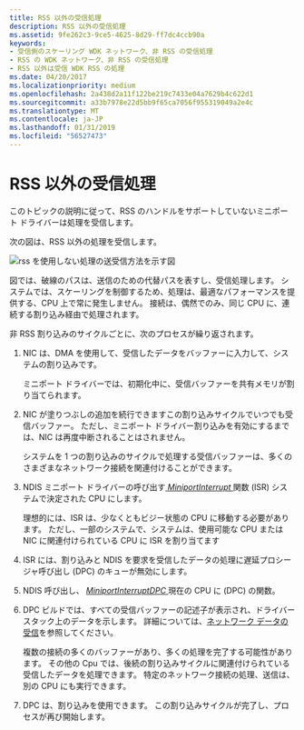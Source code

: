 ```yaml
---
title: RSS 以外の受信処理
description: RSS 以外の受信処理
ms.assetid: 9fe262c3-9ce5-4625-8d29-ff7dc4ccb90a
keywords:
- 受信側のスケーリング WDK ネットワーク、非 RSS の受信処理
- RSS の WDK ネットワーク、非 RSS の受信処理
- RSS 以外は受信 WDK RSS の処理
ms.date: 04/20/2017
ms.localizationpriority: medium
ms.openlocfilehash: 2a438d2a11f122be219c7433e04a7629b4c622d1
ms.sourcegitcommit: a33b7978e22d5bb9f65ca7056f955319049a2e4c
ms.translationtype: MT
ms.contentlocale: ja-JP
ms.lasthandoff: 01/31/2019
ms.locfileid: "56527473"
---
```

# <a name="non-rss-receive-processing"></a>RSS 以外の受信処理





このトピックの説明に従って、RSS のハンドルをサポートしていないミニポート ドライバーは処理を受信します。

次の図は、RSS 以外の処理を受信します。

![rss を使用しない処理の送受信方法を示す図](images/rsslessstack.png)

図では、破線のパスは、送信のための代替パスを表すし、受信処理します。 システムでは、スケーリングを制御するため、処理は、最適なパフォーマンスを提供する、CPU 上で常に発生しません。 接続は、偶然でのみ、同じ CPU に、連続する割り込み経由で処理されます。

非 RSS 割り込みのサイクルごとに、次のプロセスが繰り返されます。

1.  NIC は、DMA を使用して、受信したデータをバッファーに入力して、システムの割り込みです。

    ミニポート ドライバーでは、初期化中に、受信バッファーを共有メモリが割り当てられます。

2.  NIC が塗りつぶしの追加を続行できますこの割り込みサイクルでいつでも受信バッファー。 ただし、ミニポート ドライバー割り込みを有効にするまでは、NIC は再度中断されることはされません。

    システムを 1 つの割り込みのサイクルで処理する受信バッファーは、多くのさまざまなネットワーク接続を関連付けることができます。

3.  NDIS ミニポート ドライバーの呼び出す[ *MiniportInterrupt* ](https://msdn.microsoft.com/library/windows/hardware/ff559395)関数 (ISR) システムで決定された CPU にします。

    理想的には、ISR は、少なくともビジー状態の CPU に移動する必要があります。 ただし、一部のシステムで、システムは、使用可能な CPU または NIC に関連付けられている CPU に ISR を割り当てます

4.  ISR には、割り込みと NDIS を要求を受信したデータの処理に遅延プロシージャ呼び出し (DPC) のキューが無効にします。

5.  NDIS 呼び出し、 [ *MiniportInterruptDPC* ](https://msdn.microsoft.com/library/windows/hardware/ff559398)現在の CPU に (DPC) の関数。

6.  DPC ビルドでは、すべての受信バッファーの記述子が表示され、ドライバー スタック上のデータを示します。 詳細については、[ネットワーク データの受信](receiving-network-data.md)を参照してください。

    複数の接続の多くのバッファーがあり、多くの処理を完了する可能性があります。 その他の Cpu では、後続の割り込みサイクルに関連付けられている受信したデータを処理できます。 特定のネットワーク接続の処理、送信は、別の CPU にも実行できます。

7.  DPC は、割り込みを使用できます。 この割り込みサイクルが完了し、プロセスが再び開始します。

 

 






